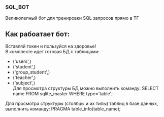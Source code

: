 ### SQL_BOT
Великолепный бот для тренировки SQL запросов прямо в ТГ

## Как рабоатает бот:
Вставляй токен и пользуйся на здоровье!     
В комплекте идет готовая БД с таблицами:
- ('users',)
- ('student',)
- ('group_student',)
- ('teacher',)
- ('subject',)  
Для просмотра структуры БД можно выполнить команду:  SELECT name FROM sqlite_master WHERE type='table';

Для просмотра структуры (столбцы и их типы) таблиц в базе данных, выполнить команду: PRAGMA table_info(table_name); 

